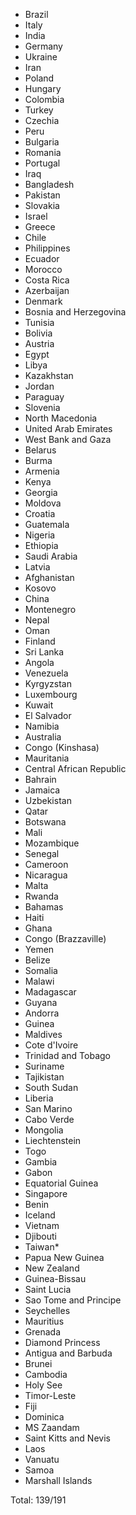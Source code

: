 * Brazil
* Italy
* India
* Germany
* Ukraine
* Iran
* Poland
* Hungary
* Colombia
* Turkey
* Czechia
* Peru
* Bulgaria
* Romania
* Portugal
* Iraq
* Bangladesh
* Pakistan
* Slovakia
* Israel
* Greece
* Chile
* Philippines
* Ecuador
* Morocco
* Costa Rica
* Azerbaijan
* Denmark
* Bosnia and Herzegovina
* Tunisia
* Bolivia
* Austria
* Egypt
* Libya
* Kazakhstan
* Jordan
* Paraguay
* Slovenia
* North Macedonia
* United Arab Emirates
* West Bank and Gaza
* Belarus
* Burma
* Armenia
* Kenya
* Georgia
* Moldova
* Croatia
* Guatemala
* Nigeria
* Ethiopia
* Saudi Arabia
* Latvia
* Afghanistan
* Kosovo
* China
* Montenegro
* Nepal
* Oman
* Finland
* Sri Lanka
* Angola
* Venezuela
* Kyrgyzstan
* Luxembourg
* Kuwait
* El Salvador
* Namibia
* Australia
* Congo (Kinshasa)
* Mauritania
* Central African Republic
* Bahrain
* Jamaica
* Uzbekistan
* Qatar
* Botswana
* Mali
* Mozambique
* Senegal
* Cameroon
* Nicaragua
* Malta
* Rwanda
* Bahamas
* Haiti
* Ghana
* Congo (Brazzaville)
* Yemen
* Belize
* Somalia
* Malawi
* Madagascar
* Guyana
* Andorra
* Guinea
* Maldives
* Cote d'Ivoire
* Trinidad and Tobago
* Suriname
* Tajikistan
* South Sudan
* Liberia
* San Marino
* Cabo Verde
* Mongolia
* Liechtenstein
* Togo
* Gambia
* Gabon
* Equatorial Guinea
* Singapore
* Benin
* Iceland
* Vietnam
* Djibouti
* Taiwan*
* Papua New Guinea
* New Zealand
* Guinea-Bissau
* Saint Lucia
* Sao Tome and Principe
* Seychelles
* Mauritius
* Grenada
* Diamond Princess
* Antigua and Barbuda
* Brunei
* Cambodia
* Holy See
* Timor-Leste
* Fiji
* Dominica
* MS Zaandam
* Saint Kitts and Nevis
* Laos
* Vanuatu
* Samoa
* Marshall Islands

Total: 139/191